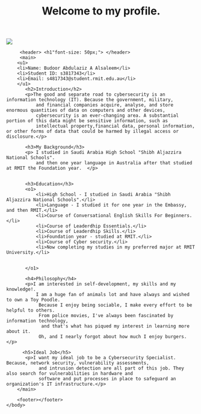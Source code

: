 <!DOCTYPE html>
<html>
   <head>
       <title>Welcome to my profile.</title>
   </head>
   <body>
        <header>
            <h1>Welcome to my profile.</h1>
        </header> <img src= "img20210809png.jpn-copy-1.png">
        
         <header> <h1"font-size: 50px;"> </header>
         <main>
        <u1>
        <li>Name: Budoor Abdulaziz A Alsaleem</li>
        <li>Student ID: s3817343</li>
        <li>Email: s4817343@student.rmit.edu.au</li>
        </u1>
           <h2>Introduction</h2>
           <p>The good and separate road to cybersecurity is an information technology (IT). Because the government, military,
               and financial companies acquire, analyse, and store enormous quantities of data on computers and other devices,
               cybersecurity is an ever-changing area. A substantial portion of this data might be sensitive information, such as
               intellectual property,financial data, personal information, or other forms of data that could be harmed by illegal access or disclosure.</p>
           
           <h3>My Background</h3>
           <p> I studied in Saudi Arabia High School "Shibh Aljazzira National Schools".
               and then one year language in Australia after that studied at RMIT the Foundation year.  </p>
         
           
           <h3>Education</h3>
           <o1> 
               <li>High School - I studied in Saudi Arabia "Shibh Aljazzira National Schools".</li>
               <li>Language - I studied it for one year in the Embassy, and then RMIT.</li>
               <li>Course of Conversational English Skills For Beginners.</li>
               <li>Course of Leaderdhip Essentials.</li>
               <li>Course of Leaderdhip Skills.</li>
               <li>Foundation year - studied at RMIT.</li>
               <li>Course of Cyber security.</li>
               <li>Now completing my studies in my preferred major at RMIT University.</li>
         
         
           </o1>

           <h4>Philosophy</h4>
           <p>I am interested in self-development, my skills and my knowledge!. 
               I am a huge fan of animals lot and have always and wished to own a Toy Poodle.
                Because I enjoy being sociable, I make every effort to be helpful to others. 
                From police movies, I've always been fascinated by information technology,
                 and that's what has piqued my interest in learning more about it.
                Oh, and I nearly forgot about how much I enjoy burgers.</p>
         
          <h5>Ideal Job</h5>
           <p>I want my ideal job to be a Cybersecurity Specialist. Because, network security, vulnerability assessments,
                and intrusion detection are all part of this job. They also search for vulnerabilities in hardware and 
                software and put processes in place to safeguard an organization's IT infrastructure.</p>
        </main>
        
        <footer></footer>   
    </body> 
</html>
